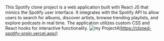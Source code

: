 This Spotify clone project is a web application built with React JS that mimics the Spotify user interface. 
It integrates with the Spotify API to allow users to search for albums, discover artists, browse trending playlists, and explore podcasts in real time. 
The application utilizes custom CSS and React hooks for interactive functionality.
![my Project4](https://github.com/user-attachments/assets/e62af0eb-37c0-459c-a23b-4cdc8a605908)(https://cloned-spotify-orpin.vercel.app/)
